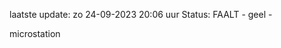 laatste update: 
zo 24-09-2023 20:06   uur 
Status: FAALT - geel - 
<div class="service Y">microstation</div>